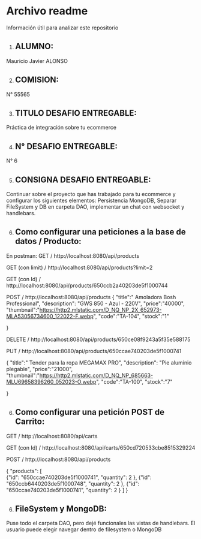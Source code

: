 # Archivo readme
Información útil para analizar este repositorio


1. ## ALUMNO: 

Mauricio Javier ALONSO


2. ## COMISION:

 N° 55565


3. ## TITULO DESAFIO ENTREGABLE: 

Práctica de integración sobre tu ecommerce  

4. ## N° DESAFIO ENTREGABLE: 

N° 6

5. ## CONSIGNA DESAFIO ENTREGABLE: 

Continuar sobre el proyecto que has trabajado para tu ecommerce y configurar los siguientes elementos: Persistencia MongoDB, Separar FileSystem y DB en carpeta DAO, implementar un chat con websocket y handlebars.



6. ## Como configurar una peticiones a la base de datos / Producto:

En postman: 
GET / http://localhost:8080/api/products

GET (con limit) / http://localhost:8080/api/products?limit=2

GET (con Id) / http://localhost:8080/api/products/650ccb2a40203de5f1000744

POST / http://localhost:8080/api/products
{
      "title":" Amoladora Bosh Professional",
      "description": "GWS 850 - Azul - 220V",
      "price":"40000",
      "thumbnail":"https://http2.mlstatic.com/D_NQ_NP_2X_652973-MLA53056734600_122022-F.webp",
      "code":"TA-104",
      "stock":"1" 

}

DELETE / http://localhost:8080/api/products/650ce08f9243a5f35e588175

PUT / http://localhost:8080/api/products/650ccae740203de5f1000741

{
      "title":" Tender para la ropa MEGAMAX PRO",
      "description": "Pie aluminio plegable",
      "price":"21000",
      "thumbnail":"https://http2.mlstatic.com/D_NQ_NP_685663-MLU69658396260_052023-O.webp",
      "code":"TA-100",
      "stock":"7" 

}

6. ## Como configurar una petición POST de Carrito:

GET / http://localhost:8080/api/carts

GET (con Id) / http://localhost:8080/api/carts/650cd720533cbe8515329224

POST / http://localhost:8080/api/products

{
  "products": [    
    {"id": "650ccae740203de5f1000741",
     "quantity": 2
     },
        {"id": "650ccb6440203de5f1000748",
     "quantity": 2
     },
             {"id": "650ccae740203de5f1000741",
     "quantity": 2
     }
  ]
}

6. ## FileSystem y MongoDB:

Puse todo el carpeta DAO, pero dejé funcionales las vistas de handlebars. El usuario puede elegir navegar dentro de filesystem o MongoDB